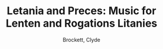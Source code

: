 ---
title: "Letania and Preces: Music for Lenten and Rogations Litanies"
author: Brockett, Clyde
volume: LXXXV
isbn10: 1-896926-78-9
isbn13: 978-1-896926-78-0
price: 56
publisher: IMM
place: Ottawa
year: 2006
pages: iii + 72
---